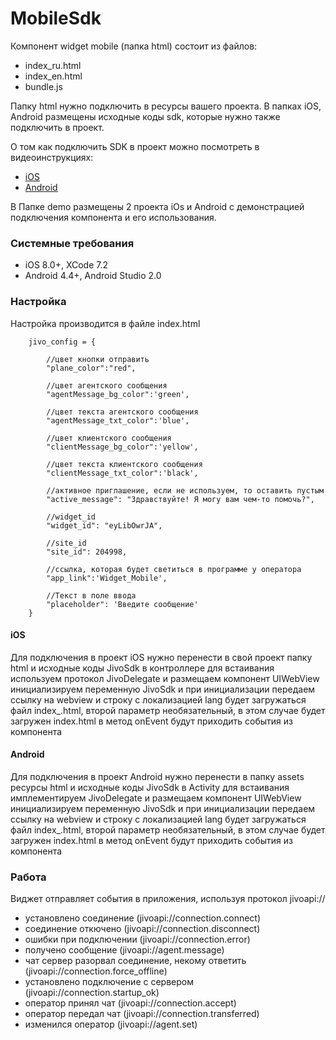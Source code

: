 # MobileSdk
Компонент widget mobile (папка html) состоит из файлов:
- index_ru.html
- index_en.html
- bundle.js

Папку html нужно подключить в ресурсы вашего проекта. В папках iOS, Android размещены исходные коды sdk, которые нужно также подключить в проект.

О том как подключить SDK в проект можно посмотреть в видеоинструкциях:
 - [iOS][iosmanual]
 - [Android][androidmanual]

 [iosmanual]: <https://www.youtube.com/watch?v=2M5BqDubp7g>
 [androidmanual]: <https://www.youtube.com/watch?v=X5AEWG83G0g>

В Папке demo размещены 2 проекта iOs и Android с демонстрацией подключения компонента и его использования.

### Системные требования
- iOS 8.0+, XCode 7.2
- Android 4.4+, Android Studio 2.0

### Настройка
Настройка производится в файле index.html

        jivo_config = {

            //цвет кнопки отправить
            "plane_color":"red",

            //цвет агентского сообщения
            "agentMessage_bg_color":'green',

            //цвет текста агентского сообщения
            "agentMessage_txt_color":'blue',

            //цвет клиентского сообщения
            "clientMessage_bg_color":'yellow',

            //цвет текста клиентского сообщения
            "clientMessage_txt_color":'black',

            //активное приглашение, если не используем, то оставить пустым
            "active_message": "Здравствуйте! Я могу вам чем-то помочь?",

            //widget_id
            "widget_id": "eyLibOwrJA",

            //site_id
            "site_id": 204998,

            //ссылка, которая будет светиться в программе у оператора
            "app_link":'Widget_Mobile',

            //Текст в поле ввода
            "placeholder": 'Введите сообщение'
        }

#### iOS
Для подключения в проект iOS нужно перенести в свой проект папку html и исходные коды JivoSdk в контроллере для встаивания используем протокол JivoDelegate и размещаем компонент UIWebView инициализируем переменную JivoSdk и при инициализации передаем ссылку на webview и строку с локализацией lang будет загружаться файл index_<lang>.html, второй параметр необязательный, в этом случае будет загружен index.html в метод onEvent будут приходить события из компонента

#### Android
Для подключения в проект Android нужно перенести в папку assets ресурсы html и исходные коды JivoSdk в Activity для встаивания имплементируем JivoDelegate и размещаем компонент UIWebView инициализируем переменную JivoSdk и при инициализации передаем ссылку на webview и строку с локализацией lang будет загружаться файл index_<lang>.html, второй параметр необязательный, в этом случае будет загружен index.html в метод onEvent будут приходить события из компонента

### Работа
Виджет отправляет события в приложения, используя протокол jivoapi://

- установлено соединение (jivoapi://connection.connect)
- соединение откючено (jivoapi://connection.disconnect)
- ошибки при подключении (jivoapi://connection.error)
- получено сообщение (jivoapi://agent.message)
- чат сервер разорвал соединение, некому ответить (jivoapi://connection.force_offline)
- установлено подключение с сервером (jivoapi://connection.startup_ok)
- оператор принял чат (jivoapi://connection.accept)
- оператор передал чат (jivoapi://connection.transferred)
- изменился оператор (jivoapi://agent.set)

